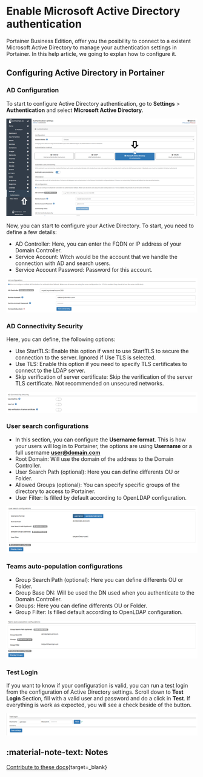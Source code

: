 # Enable Microsoft Active Directory authentication

Portainer Business Edition, offer you the posibility to connect to a existent Microsoft Active Directory to manage your authentication settings in Portainer. In this help article, we going to explan how to configure it. 

## Configuring Active Directory in Portainer

### AD Configuration

To start to configure Active Directory authentication, go to <b>Settings</b> > <b>Authentication</b> and select <b>Microsoft Active Directory</b>.

![ad](assets/ad1.png)

Now, you can start to configure your Active Directory. To start, you need to define a few details:

* AD Controller: Here, you can enter the FQDN or IP address of your Domain Controller.
* Service Account: Witch would be the account that we handle the connection with AD and search users.
* Service Account Password: Password for this account.

![ad](assets/ad2.png)

### AD Connectivity Security

Here, you can define, the following options:

* Use StartTLS: Enable this option if want to use StartTLS to secure the connection to the server. Ignored if Use TLS is selected.
* Use TLS: Enable this option if you need to specify TLS certificates to connect to the LDAP server.
* Skip verification of server certificate: Skip the verification of the server TLS certificate. Not recommended on unsecured networks.

![ad](assets/ad3.png)

### User search configurations

* In this section, you can configure the <b>Username format</b>. This is how your users will log in to Portainer, the options are using <b>Username</b> or a full username <b>user@domain.com</b>
* Root Domain: Will use the domain of the address to the Domain Controller.
* User Search Path (optional): Here you can define differents OU or Folder.
* Allowed Groups (optional): You can specify specific groups of the directory to access to Portainer.
* User Filter: Is filled by default according to OpenLDAP configuration.

![ad](assets/ad4.png)

### Teams auto-population configurations

* Group Search Path (optional): Here you can define differents OU or Folder.
* Group Base DN: Will be used the DN used when you authenticate to the Domain Controller.
* Groups: Here you can define differents OU or Folder.
* Group Filter: Is filled default according to OpenLDAP configuration.

![ad](assets/ad5.png)

### Test Login

If you want to know if your configuration is valid, you can run a test login from the configuration of Active Directory settings. Scroll down to <b>Test Login</b> Section, fill with a valid user and password and do a click in <b>Test</b>. If everything is work as expected, you will see a check beside of the button.

![auth](assets/openldap4.png)

## :material-note-text: Notes

[Contribute to these docs](https://github.com/portainer/portainer-docs/blob/master/contributing.md){target=_blank}